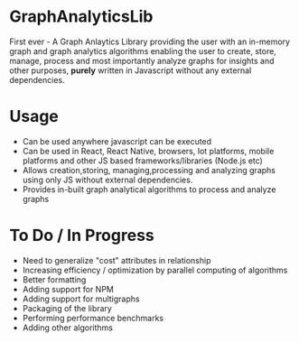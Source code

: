 # GraphAnalyticsLib
First ever - A Graph Anlaytics Library providing the user with an in-memory graph and graph analytics algorithms enabling the user to create, store, manage, process and most importantly analyze graphs for insights and other purposes, <b>purely</b> written in Javascript without any external dependencies.



# Usage
- Can be used anywhere javascript can be executed
- Can be used in React, React Native, browsers, Iot platforms, mobile platforms and other JS based frameworks/libraries (Node.js etc)
- Allows creation,storing, managing,processing and analyzing graphs using only JS without external dependencies.
- Provides in-built graph analytical algorithms to process and analyze graphs



# To Do / In Progress
- Need to generalize "cost" attributes in relationship
- Increasing efficiency / optimization by parallel computing of algorithms
- Better formatting
- Adding support for NPM
- Adding support for multigraphs
- Packaging of the library
- Performing performance benchmarks
- Adding other algorithms
